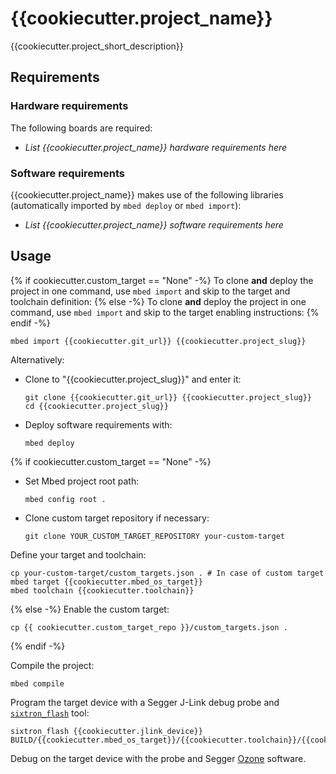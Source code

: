 # {{cookiecutter.project_name}}
{{cookiecutter.project_short_description}}

## Requirements
### Hardware requirements
The following boards are required:
- *List {{cookiecutter.project_name}} hardware requirements here*

### Software requirements
{{cookiecutter.project_name}} makes use of the following libraries (automatically
imported by `mbed deploy` or `mbed import`):
- *List {{cookiecutter.project_name}} software requirements here*

## Usage
{% if cookiecutter.custom_target == "None" -%}
To clone **and** deploy the project in one command, use `mbed import` and skip to the
target and toolchain definition:
{% else -%}
To clone **and** deploy the project in one command, use `mbed import` and skip to the
target enabling instructions:
{% endif -%}
```shell
mbed import {{cookiecutter.git_url}} {{cookiecutter.project_slug}}
```

Alternatively:

- Clone to "{{cookiecutter.project_slug}}" and enter it:
  ```shell
  git clone {{cookiecutter.git_url}} {{cookiecutter.project_slug}}
  cd {{cookiecutter.project_slug}}
  ```

- Deploy software requirements with:
  ```shell
  mbed deploy
  ```

{% if cookiecutter.custom_target == "None" -%}
- Set Mbed project root path:
  ```shell
  mbed config root .
  ```

- Clone custom target repository if necessary:
  ```shell
  git clone YOUR_CUSTOM_TARGET_REPOSITORY your-custom-target
  ```

Define your target and toolchain:
```shell
cp your-custom-target/custom_targets.json . # In case of custom target
mbed target {{cookiecutter.mbed_os_target}}
mbed toolchain {{cookiecutter.toolchain}}
```

{% else -%}
Enable the custom target:
```shell
cp {{ cookiecutter.custom_target_repo }}/custom_targets.json .
```

{% endif -%}

Compile the project:
```shell
mbed compile
```

Program the target device with a Segger J-Link debug probe and
[`sixtron_flash`](https://gitlab.com/catie_6tron/6tron-flash) tool:
```shell
sixtron_flash {{cookiecutter.jlink_device}} BUILD/{{cookiecutter.mbed_os_target}}/{{cookiecutter.toolchain}}/{{cookiecutter.project_slug}}.elf
```

Debug on the target device with the probe and Segger
[Ozone](https://www.segger.com/products/development-tools/ozone-j-link-debugger)
software.
